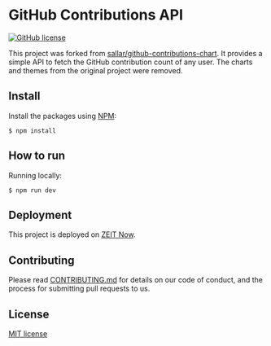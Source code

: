 # GitHub Contributions API

[![GitHub license](https://img.shields.io/badge/license-MIT-blue.svg)](https://github.com/ashtom/github-contributions-canvas/blob/master/LICENSE)

This project was forked from [sallar/github-contributions-chart](https://github.com/sallar/github-contributions-chart). It provides a simple API to fetch the GitHub contribution count of any user. The charts and themes from the original project were removed.

## Install

Install the packages using [NPM](https://nodejs.org/en/):
```
$ npm install
```

## How to run

Running locally:
```
$ npm run dev
```

## Deployment

This project is deployed on [ZEIT Now](https://zeit.co/).

## Contributing

Please read [CONTRIBUTING.md](./CONTRIBUTING.md) for details on our code of conduct, and the process for submitting pull requests to us.

## License

[MIT license](https://opensource.org/licenses/MIT)
